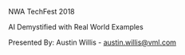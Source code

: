 NWA TechFest 2018

AI Demystified with Real World Examples

Presented By: Austin Willis - austin.willis@vml.com
